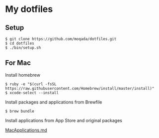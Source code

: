 # My dotfiles 

## Setup

```
$ git clone https://github.com/moqada/dotfiles.git
$ cd dotfiles
$ ./bin/setup.sh
```


## For Mac

Install homebrew

```
$ ruby -e "$(curl -fsSL https://raw.githubusercontent.com/Homebrew/install/master/install)"
$ xcode-select --install
```

Install packages and applications from Brewfile

```
$ brew bundle
```

Install applications from App Store and original packages

[MacApplications.md](MacApplications.md)
